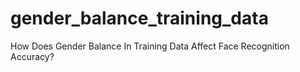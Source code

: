 # gender_balance_training_data
How Does Gender Balance In Training Data Affect Face Recognition Accuracy?

